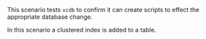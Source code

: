 This scenario tests `vcdb` to confirm it can create scripts to effect the appropriate database change.

In this scenario a clustered index is added to a table.